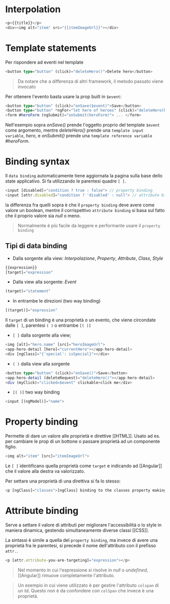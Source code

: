 # Interpolation

```ts
<p>{{title}}</p>
<div><img alt="item" src="{{itemImageUrl}}"></div>
```

# Template statements

Per rispondere ad eventi nel template


```ts
<button type="button" (click)="deleteHero()">Delete hero</button>
```

>Da notare che a differenza di altri framework, il metodo passato viene invocato

Per ottenere l'evento basta usare la prop built in `$event`:

```ts
<button type="button" (click)="onSave($event)">Save</button>
<button type="button" *ngFor="let hero of heroes" (click)="deleteHero(hero)">{{hero.name}}</button>
<form #heroForm (ngSubmit)="onSubmit(heroForm)"> ... </form>
```

Nell'esempio sopra *onSave()* prende l'oggetto proprio del template `$event` come argomento, mentre *deleteHero()* prende una `template input variable`, *hero*, e *onSubmit()* prende una `template reference variable` *#heroForm*.

# Binding syntax

Il `data binding` automaticamente tiene aggiornata la pagina sulla base dello state applicativo.
Si fa utilizzando le parentesi quadre `[ ]`.

```ts
<input [disabled]="condition ? true : false"> // property binding
<input [attr.disabled]="condition ? 'disabled' : null"> // attribute binding
```

la differenza fra quelli sopra è che il `property binding` deve avere come valore un boolean, mentre il corrispettivo `attribute binding` si basa sul fatto che il proprio valore sia *null* o meno.

>Normalmente è più facile da leggere e performante usare il `property binding`

## Tipi di data binding

- Dalla sorgente alla view: *Interpolazione*, *Property*, *Attribute*, *Class*, *Style*

```ts
{{expression}} 
[target]="expression"
```

- Dalla view alla sorgente: *Event*

```ts
(target)="statement"
```

- In entrambe le direzioni (two way binding)

```ts
[(target)]="expression"
```

Il `target` di un binding è una proprietà o un evento, che viene circondate dalle `[ ]`, parentesi `( )` o entrambe `[( )]`

- `[ ]` dalla sorgente alla view;

```ts
<img [alt]="hero.name" [src]="heroImageUrl">
<app-hero-detail [hero]="currentHero"></app-hero-detail>
<div [ngClass]="{'special': isSpecial}"></div>
```

- `( )` dalla view alla sorgente

```ts
<button type="button" (click)="onSave()">Save</button>
<app-hero-detail (deleteRequest)="deleteHero()"></app-hero-detail>
<div (myClick)="clicked=$event" clickable>click me</div>
```

- `[( )]` two way binding

```ts
<input [(ngModel)]="name">
```

# Property binding

Permette di dare un valore alle proprietà e direttive [[HTML]]. Usato ad es. per cambiare le prop di un bottone o passare proprietà ad un componente figlio.

```ts
<img alt="item" [src]="itemImageUrl">
```

Le `[ ]` identificano quella proprietà come `target` e indicando ad [[Angular]] che il valore alla destra va valorizzato.

Per settare una proprietà di una direttiva si fa lo stesso:

```ts
<p [ngClass]="classes">[ngClass] binding to the classes property making this blue</p>
```

# Attribute binding

Serve a settare il valore di attributi per migliorare l'accessibilità o lo style in maniera dinamica, gestendo simultaneamente diverse classi [[CSS]].

La sintassi è simile a quella del `property binding`, ma invece di avere una proprietà fra le parentesi, si precede il nome dell'attributo con il prefisso `attr.`.

```ts
<p [attr.attribute-you-are-targeting]="expression"></p>
```

>Nel momento in cui l'espressione si risolve in *null* o *undefined*, [[Angular]] rimuove completamente l'attributo.

>Un esempio in cui viene utilizzato è per gestire l'attributo `colspan` di un *td*. Questo non è da confondere con `colSpan` che invece è una proprietà.